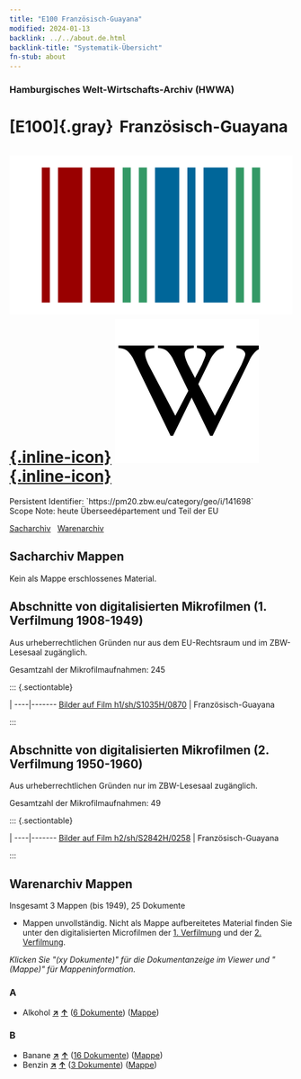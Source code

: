 ```yaml
---
title: "E100 Französisch-Guayana"
modified: 2024-01-13
backlink: ../../about.de.html
backlink-title: "Systematik-Übersicht"
fn-stub: about
---
```


### Hamburgisches Welt-Wirtschafts-Archiv (HWWA)

# [E100]{.gray}&#8201; Französisch-Guayana &#160; [![Wikidata](/images/Wikidata-logo.svg "Wikidata"){.inline-icon}](http://www.wikidata.org/entity/Q3769) [![Wikipedia](/images/Wikipedia-W.svg "Wikipedia"){.inline-icon}](https://de.wikipedia.org/wiki/Franz%C3%B6sisch-Guayana)

<div class="hint">Persistent Identifier: `https://pm20.zbw.eu/category/geo/i/141698`</div>

<div class="hint">
Scope Note: heute Überseedépartement und Teil der EU
</div>


[Sacharchiv](#sacharchiv-mappen) &#160; [Warenarchiv](#warenarchiv-mappen)





## Sacharchiv Mappen








Kein als Mappe erschlossenes Material.



<a id="filmsections" />

## Abschnitte von digitalisierten Mikrofilmen (1. Verfilmung 1908-1949)

<p>Aus urheberrechtlichen Gründen nur aus dem EU-Rechtsraum und im ZBW-Lesesaal zugänglich.</p>


<p>Gesamtzahl der Mikrofilmaufnahmen: 245</p>





::: {.sectiontable}

 | 
----|-------
<a class="btn" href="https://pm20.zbw.eu/film/h1/sh/S1035H/0870" rel="nofollow">Bilder auf Film h1/sh/S1035H/0870</a> | Französisch-Guayana


:::




## Abschnitte von digitalisierten Mikrofilmen (2. Verfilmung 1950-1960)

<p>Aus urheberrechtlichen Gründen nur im ZBW-Lesesaal zugänglich.</p>


<p>Gesamtzahl der Mikrofilmaufnahmen: 49</p>





::: {.sectiontable}

 | 
----|-------
<a class="btn" href="https://pm20.zbw.eu/film/h2/sh/S2842H/0258" rel="nofollow">Bilder auf Film h2/sh/S2842H/0258</a> | Französisch-Guayana


:::














## Warenarchiv Mappen










Insgesamt 3 Mappen (bis 1949), 25 Dokumente
- Mappen unvollständig.  Nicht als Mappe aufbereitetes Material finden Sie
unter den digitalisierten Microfilmen der [1. Verfilmung](/film/h1_wa.de.html)
und der [2. Verfilmung](/film/h2_wa.de.html).

_Klicken Sie "(xy Dokumente)" für die Dokumentanzeige im Viewer und "(Mappe)" für Mappeninformation._




### A

- Alkohol [**&nearr;**](../../../ware/i/141966/about.de.html "Alkohol (XXX in der ganzen Welt)") [**&uarr;**](../../../ware/about.de.html#PID20.02-Sp "Warensystematik") (<a href="https://pm20.zbw.eu/iiifview/folder/wa/141966,141698" title="über: Alkohol : Französisch-Guayana" target="_blank">6 Dokumente</a>) ([Mappe](../../../../folder/wa/1419xx/141966/1416xx/141698/about.de.html))

### B

- Banane [**&nearr;**](../../../ware/i/142038/about.de.html "Banane (XXX in der ganzen Welt)") [**&uarr;**](../../../ware/about.de.html#PLW04-Bn "Warensystematik") (<a href="https://pm20.zbw.eu/iiifview/folder/wa/142038,141698" title="über: Banane : Französisch-Guayana" target="_blank">16 Dokumente</a>) ([Mappe](../../../../folder/wa/1420xx/142038/1416xx/141698/about.de.html))
- Benzin [**&nearr;**](../../../ware/i/142108/about.de.html "Benzin (XXX in der ganzen Welt)") [**&uarr;**](../../../ware/about.de.html#PID13.02-Ks02 "Warensystematik") (<a href="https://pm20.zbw.eu/iiifview/folder/wa/142108,141698" title="über: Benzin : Französisch-Guayana" target="_blank">3 Dokumente</a>) ([Mappe](../../../../folder/wa/1421xx/142108/1416xx/141698/about.de.html))




